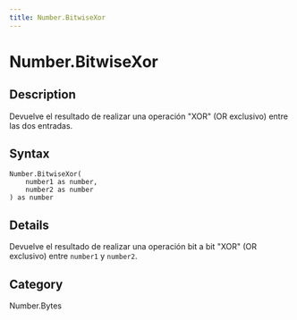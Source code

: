 ```yaml
---
title: Number.BitwiseXor
---
```


# Number.BitwiseXor


## Description

Devuelve el resultado de realizar una operación &#34;XOR&#34; (OR exclusivo) entre las dos entradas.


## Syntax

```powerquery
Number.BitwiseXor(
    number1 as number,
    number2 as number
) as number
```


## Details

Devuelve el resultado de realizar una operación bit a bit "XOR" (OR exclusivo) entre <code>number1</code> y <code>number2</code>.



## Category
Number.Bytes
